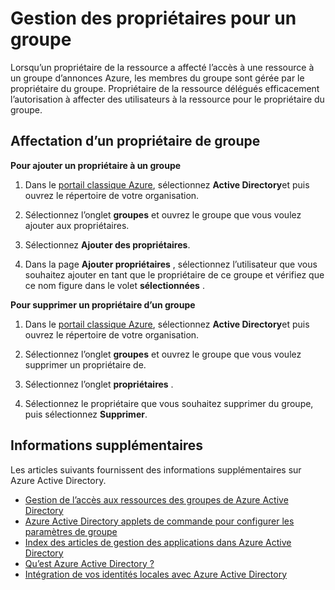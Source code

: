 
<properties
    pageTitle="Étapes suivantes pour la gestion de l’accès à l’aide de groupes | Microsoft Azure"
    description="Comment avancée-pour le de gestion des groupes de sécurité et l’utilisation de ces groupes pour gérer l’accès à une ressource."
    services="active-directory"
    documentationCenter=""
    authors="curtand"
    manager="femila"
    editor=""/>

<tags
    ms.service="active-directory"
    ms.workload="identity"
    ms.tgt_pltfrm="na"
    ms.devlang="na"
    ms.topic="article"
    ms.date="09/22/2016"
    ms.author="curtand"/>

# <a name="managing-owners-for-a-group"></a>Gestion des propriétaires pour un groupe
Lorsqu’un propriétaire de la ressource a affecté l’accès à une ressource à un groupe d’annonces Azure, les membres du groupe sont gérée par le propriétaire du groupe. Propriétaire de la ressource délégués efficacement l’autorisation à affecter des utilisateurs à la ressource pour le propriétaire du groupe.

## <a name="assigning-group-ownership"></a>Affectation d’un propriétaire de groupe

**Pour ajouter un propriétaire à un groupe**

1. Dans le [portail classique Azure](https://manage.windowsazure.com), sélectionnez **Active Directory**et puis ouvrez le répertoire de votre organisation.

2. Sélectionnez l’onglet **groupes** et ouvrez le groupe que vous voulez ajouter aux propriétaires.

3. Sélectionnez **Ajouter des propriétaires**.

4. Dans la page **Ajouter propriétaires** , sélectionnez l’utilisateur que vous souhaitez ajouter en tant que le propriétaire de ce groupe et vérifiez que ce nom figure dans le volet **sélectionnées** .


**Pour supprimer un propriétaire d’un groupe**

1. Dans le [portail classique Azure](https://manage.windowsazure.com), sélectionnez **Active Directory**et puis ouvrez le répertoire de votre organisation.

2. Sélectionnez l’onglet **groupes** et ouvrez le groupe que vous voulez supprimer un propriétaire de.

4. Sélectionnez l’onglet **propriétaires** .

5. Sélectionnez le propriétaire que vous souhaitez supprimer du groupe, puis sélectionnez **Supprimer**.

## <a name="additional-information"></a>Informations supplémentaires

Les articles suivants fournissent des informations supplémentaires sur Azure Active Directory.

* [Gestion de l’accès aux ressources des groupes de Azure Active Directory](active-directory-manage-groups.md)
* [Azure Active Directory applets de commande pour configurer les paramètres de groupe](active-directory-accessmanagement-groups-settings-cmdlets.md)
* [Index des articles de gestion des applications dans Azure Active Directory](active-directory-apps-index.md)
* [Qu’est Azure Active Directory ?](active-directory-whatis.md)
* [Intégration de vos identités locales avec Azure Active Directory](active-directory-aadconnect.md)
